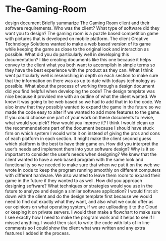 # The-Gaming-Room
design document
Briefly summarize The Gaming Room client and their software requirements. Who was the client? What type of software did they want you to design?
The gaming room is a puzzle based competition game with pictures that is developed on mobile platform. The client Creative Technology Solutions wanted to make a web based version of its game while keeping the game as close to the original look and interaction as possible. 
What did you do particularly well in developing this documentation? I like creating documents like this one because it helps convey to the client what you both want to accomplish in simple terms so they have the best experience with the product as they can. What I think went particularly well is researching in depth on each section to make sure that the information on there was as up to date with todays technology as possible. 
What about the process of working through a design document did you find helpful when developing the code? The design template was nice because it provided me with an outline of what the client wanted. We knew it was going to be web based so we had to add that in to the code. We also knew that they possibly wanted to expand the game in the future so we made the code easy to alter if we wanted to add more features to the game. 
If you could choose one part of your work on these documents to revise, what would you pick? How would you improve it? I think I would clean up the recommendations part of the document because I should have stuck firm on which system I would write it on instead of giving the pros and cons of each platform in each section. It might make the client second guess which platform is the best to have their game on. 
How did you interpret the user’s needs and implement them into your software design? Why is it so important to consider the user’s needs when designing? We knew that the client wanted to have a web based program with the same look and functionality so we needed to make sure that when we put it on the web we wrote in code to keep the program running smoothly on different computers with different hardware. We also wanted to leave them room to expand their game in the future if they wanted to as well. 
How did you approach designing software? What techniques or strategies would you use in the future to analyze and design a similar software application? I would first sit down with the client and do the design template first because we would need to find out exactly what they want, and also what we could offer as our opinions on what operating system, if we are uplloading it to the Cloud or keeping it on private servers. I would then make a flowchart to make sure I see exactly how I need to make the program work and it helps to see if I missed anything. I would then start to write the code with lots of in line comments so I could show the client what was written and any extra features I added in the process. 
